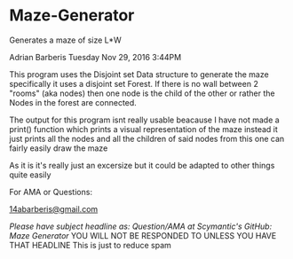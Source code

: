 # Maze-Generator
Generates a maze of size L*W

Adrian Barberis
Tuesday Nov 29, 2016 3:44PM

This program uses the Disjoint set Data structure to generate the maze specifically it uses a disjoint set Forest.
If there is no wall between 2 "rooms" (aka nodes) then one node is the child of the other or rather the 
Nodes in the forest are connected.

The output for this program isnt really usable beacause I have not made a print() function which prints a visual representation
of the maze instead it just prints all the nodes and all the children of said nodes from this one can fairly easily draw the maze

As it is it's really just an excersize but it could be adapted to other things quite easily

For AMA or Questions:

  14abarberis@gmail.com
  
  *Please have subject headline as: Question/AMA at Scymantic's GitHub: Maze Generator*
  YOU WILL NOT BE RESPONDED TO UNLESS YOU HAVE THAT HEADLINE
  This is just to reduce spam
